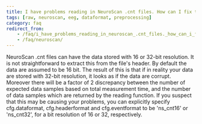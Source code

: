 ```yaml
---
title: I have problems reading in NeuroScan .cnt files. How can I fix this?
tags: [raw, neuroscan, eeg, dataformat, preprocessing]
category: faq
redirect_from:
    - /faq/i_have_problems_reading_in_neuroscan_.cnt_files._how_can_i_fix_this/
    - /faq/neuroscan/
---
```


NeuroScan .cnt files can have the data stored with 16 or 32-bit resolution. It is not straightforward to extract this from the file's header. By default the data are assumed to be 16 bit. The result of this is that if in reality your data are stored with 32-bit resolution, it looks as if the data are corrupt. Moreover there will be a factor of 2 discrepancy between the number of expected data samples based on total measurement time, and the number of data samples which are returned by the reading function. If you suspect that this may be causing your problems, you can explicitly specify cfg.dataformat, cfg.headerformat and cfg.eventformat to be 'ns_cnt16' or 'ns_cnt32', for a bit resolution of 16 or 32, respectively.
